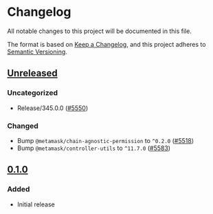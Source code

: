 # Changelog

All notable changes to this project will be documented in this file.

The format is based on [Keep a Changelog](https://keepachangelog.com/en/1.0.0/),
and this project adheres to [Semantic Versioning](https://semver.org/spec/v2.0.0.html).

## [Unreleased]

### Uncategorized

- Release/345.0.0 ([#5550](https://github.com/MetaMask/controllers.git/pull/5550))

### Changed

- Bump `@metamask/chain-agnostic-permission` to `^0.2.0` ([#5518](https://github.com/MetaMask/core/pull/5518))
- Bump `@metamask/controller-utils` to `^11.7.0` ([#5583](https://github.com/MetaMask/core/pull/5583))

## [0.1.0]

### Added

- Initial release

[Unreleased]: https://github.com/MetaMask/controllers.git/compare/@metamask/eip1193-permission-middleware@0.1.0...HEAD
[0.1.0]: https://github.com/MetaMask/controllers.git/releases/tag/@metamask/eip1193-permission-middleware@0.1.0
